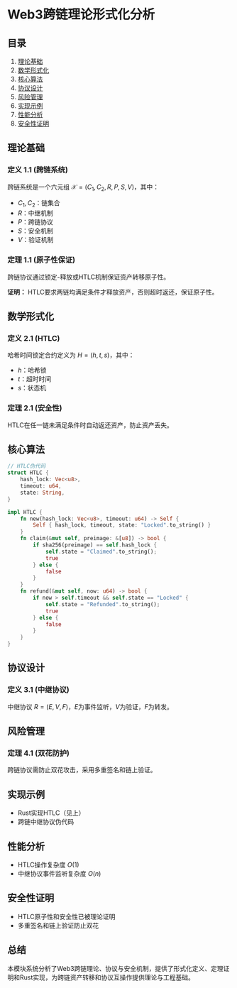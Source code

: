 # Web3跨链理论形式化分析

## 目录
1. [理论基础](#理论基础)
2. [数学形式化](#数学形式化)
3. [核心算法](#核心算法)
4. [协议设计](#协议设计)
5. [风险管理](#风险管理)
6. [实现示例](#实现示例)
7. [性能分析](#性能分析)
8. [安全性证明](#安全性证明)

## 理论基础

### 定义 1.1 (跨链系统)
跨链系统是一个六元组 $\mathcal{X} = (C_1, C_2, R, P, S, V)$，其中：
- $C_1, C_2$：链集合
- $R$：中继机制
- $P$：跨链协议
- $S$：安全机制
- $V$：验证机制

### 定理 1.1 (原子性保证)
跨链协议通过锁定-释放或HTLC机制保证资产转移原子性。

**证明：**
HTLC要求两链均满足条件才释放资产，否则超时返还，保证原子性。

## 数学形式化

### 定义 2.1 (HTLC)
哈希时间锁定合约定义为 $H = (h, t, s)$，其中：
- $h$：哈希锁
- $t$：超时时间
- $s$：状态机

### 定理 2.1 (安全性)
HTLC在任一链未满足条件时自动返还资产，防止资产丢失。

## 核心算法

```rust
// HTLC伪代码
struct HTLC {
    hash_lock: Vec<u8>,
    timeout: u64,
    state: String,
}

impl HTLC {
    fn new(hash_lock: Vec<u8>, timeout: u64) -> Self {
        Self { hash_lock, timeout, state: "Locked".to_string() }
    }
    fn claim(&mut self, preimage: &[u8]) -> bool {
        if sha256(preimage) == self.hash_lock {
            self.state = "Claimed".to_string();
            true
        } else {
            false
        }
    }
    fn refund(&mut self, now: u64) -> bool {
        if now > self.timeout && self.state == "Locked" {
            self.state = "Refunded".to_string();
            true
        } else {
            false
        }
    }
}
```

## 协议设计

### 定义 3.1 (中继协议)
中继协议 $R = (E, V, F)$，$E$为事件监听，$V$为验证，$F$为转发。

## 风险管理

### 定理 4.1 (双花防护)
跨链协议需防止双花攻击，采用多重签名和链上验证。

## 实现示例

- Rust实现HTLC（见上）
- 跨链中继协议伪代码

## 性能分析

- HTLC操作复杂度 $O(1)$
- 中继协议事件监听复杂度 $O(n)$

## 安全性证明

- HTLC原子性和安全性已被理论证明
- 多重签名和链上验证防止双花

## 总结

本模块系统分析了Web3跨链理论、协议与安全机制，提供了形式化定义、定理证明和Rust实现，为跨链资产转移和协议互操作提供理论与工程基础。
